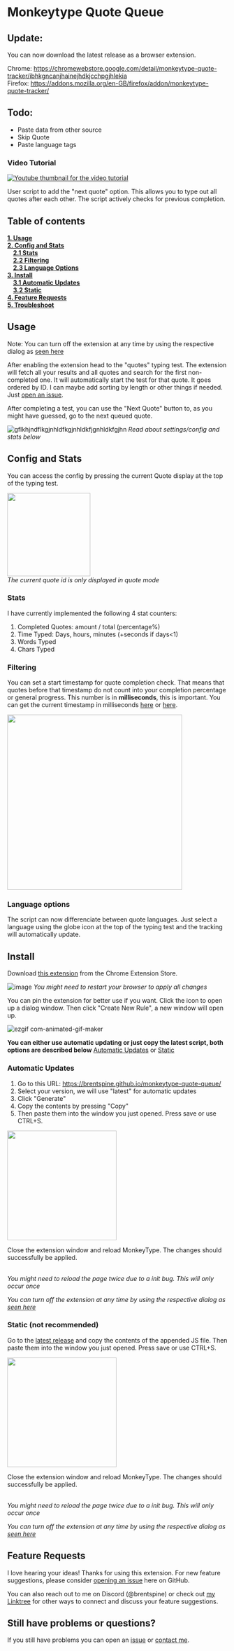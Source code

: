 # Monkeytype Quote Queue

## Update:

You can now download the latest release as a browser extension. 

Chrome: https://chromewebstore.google.com/detail/monkeytype-quote-tracker/ibhkgncanjhainejhdkjcchpgjhlekia <br>
Firefox: https://addons.mozilla.org/en-GB/firefox/addon/monkeytype-quote-tracker/

## Todo:

 - Paste data from other source
 - Skip Quote
 - Paste language tags

### Video Tutorial

[![Youtube thumbnail for the video tutorial](https://img.youtube.com/vi/Pkry5tfjUiU/0.jpg)](https://www.youtube.com/watch?v=Pkry5tfjUiU)

User script to add the "next quote" option. This allows you to type out all quotes after each other. The script actively checks for previous completion.

## Table of contents
**[1. Usage](#usage)**<br>
**[2. Config and Stats](#config-stats)**<br>
**&nbsp;&nbsp;&nbsp;&nbsp;[2.1 Stats](#stats)**<br>
**&nbsp;&nbsp;&nbsp;&nbsp;[2.2 Filtering](#usage-filtering)**<br>
**&nbsp;&nbsp;&nbsp;&nbsp;[2.3 Language Options](#language-options)**<br>
**[3. Install](#install)**<br>
**&nbsp;&nbsp;&nbsp;&nbsp;[3.1 Automatic Updates](#install-updates)**<br>
**&nbsp;&nbsp;&nbsp;&nbsp;[3.2 Static](#install-static)**<br>
**[4. Feature Requests](#feature-requests)**<br>
**[5. Troubleshoot](#troubleshoot)**<br>


## Usage <span id="usage"></span>

Note: You can turn off the extension at any time by using the respective dialog as <a href="https://github.com/brentspine/monkeytype-quote-queue/assets/55391576/98ecee87-cf95-4a96-93fd-50db753cb968" target="_blank">seen here</a>

After enabling the extension head to the "quotes" typing test. The extension will fetch all your results and all quotes and search for the first non-completed one. It will automatically start the test for that quote. It goes ordered by ID. I can maybe add sorting by length or other things if needed. Just [open an issue](https://github.com/brentspine/monkeytype-quote-queue/issues).

After completing a test, you can use the "Next Quote" button to, as you might have guessed, go to the next queued quote.

![gflkhjndflkgjnhldfkgjnhldkfjgnhldkfgjhn](https://github.com/brentspine/monkeytype-quote-queue/assets/55391576/cf8d9f98-95f9-463e-bc93-9fcbd9584c16)
<i>Read about settings/config and stats below</i>

## Config and Stats <span id="config-stats"></span>

You can access the config by pressing the current Quote display at the top of the typing test. 

<img src="https://github.com/user-attachments/assets/92c8d00c-75b9-4211-ac5e-78052efb2023" height=190><br>
<i>The current quote id is only displayed in quote mode</i>


### Stats <span id="stats"></span>

I have currently implemented the following 4 stat counters: 
 1. Completed Quotes: amount / total (percentage%)
 2. Time Typed: Days, hours, minutes (+seconds if days<1)
 3. Words Typed
 4. Chars Typed

### Filtering <span id="usage-filtering"></span>

You can set a start timestamp for quote completion check. That means that quotes before that timestamp do not count into your completion percentage or general progress. This number is in <b>milliseconds</b>, this is important. You can get the current timestamp in milliseconds [here](https://brentspine.de/tools/live-timestamp/) or [here](https://currentmillis.com/).

<img src="https://github.com/user-attachments/assets/04730835-c9dd-4ab6-995f-1ce41c02eaaf" height=400>


### Language options <span id="language-options"></span>

The script can now differenciate between quote languages. Just select a language using the globe icon at the top of the typing test and the tracking will automatically update.

## Install <span id="install"></span>

Download [this extension](https://chromewebstore.google.com/detail/user-javascript-and-css/nbhcbdghjpllgmfilhnhkllmkecfmpld?pli=1) from the Chrome Extension Store.

![image](https://github.com/brentspine/monkeytype-quote-queue/assets/55391576/0cb8359e-6061-4574-81ab-2cd91add9ac2)
<i>You might need to restart your browser to apply all changes</i>

You can pin the extension for better use if you want. Click the icon to open up a dialog window. Then click "Create New Rule", a new window will open up.

![ezgif com-animated-gif-maker](https://github.com/brentspine/monkeytype-quote-queue/assets/55391576/98ecee87-cf95-4a96-93fd-50db753cb968)

<b>You can either use automatic updating or just copy the latest script, both options are described below</b> <a href="#install-updates">Automatic Updates</a> or <a href="#install-static">Static</a>

### Automatic Updates <span id="install-updates"></span>

1. Go to this URL: https://brentspine.github.io/monkeytype-quote-queue/
2. Select your version, we will use "latest" for automatic updates
3. Click "Generate"
4. Copy the contents by pressing "Copy"
5. Then paste them into the window you just opened. Press save or use CTRL+S.

<img src="https://github.com/user-attachments/assets/db4fab80-2160-4e83-9077-9377d9a9a123" height=250>

Close the extension window and reload MonkeyType. The changes should successfully be applied.

<br><i>You might need to reload the page twice due to a init bug. This will only occur once</i>

<i> You can turn off the extension at any time by using the respective dialog as <a href="https://github.com/brentspine/monkeytype-quote-queue/assets/55391576/98ecee87-cf95-4a96-93fd-50db753cb968" target="_blank">seen here</a></i>

### Static (not recommended) <span id="install-static"></span>

Go to the [latest release](https://github.com/brentspine/monkeytype-quote-queue/releases/) and copy the contents of the appended JS file. Then paste them into the window you just opened. Press save or use CTRL+S.

<img src="https://github.com/brentspine/monkeytype-quote-queue/assets/55391576/489e0063-dd6b-425b-881e-1cea605a986d" height=250>

Close the extension window and reload MonkeyType. The changes should successfully be applied.

<br><i>You might need to reload the page twice due to a init bug. This will only occur once</i>

<i> You can turn off the extension at any time by using the respective dialog as <a href="https://github.com/brentspine/monkeytype-quote-queue/assets/55391576/98ecee87-cf95-4a96-93fd-50db753cb968" target="_blank">seen here</a></i>

## Feature Requests <span id="feature-requests"></span>

I love hearing your ideas! Thanks for using this extension. For new feature suggestions, please consider [opening an issue](https://github.com/brentspine/monkeytype-quote-queue/issues) here on GitHub.

You can also reach out to me on Discord (@brentspine) or check out [my Linktree](https://linktr.ee/brentspine) for other ways to connect and discuss your feature suggestions.

## Still have problems or questions? <span id="troubleshoot"></span>

If you still have problems you can open an [issue](https://github.com/brentspine/monkeytype-quote-queue/issues) or [contact me](https://linktr.ee/brentspine).
